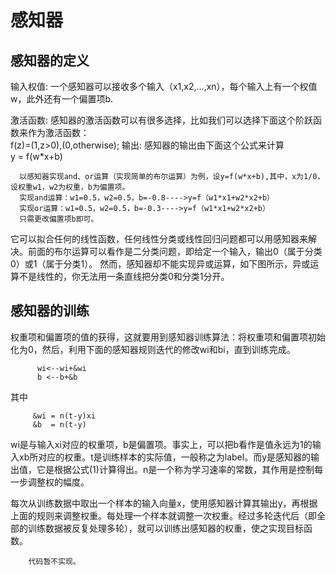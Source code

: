 # 感知器
## 感知器的定义
输入权值: 一个感知器可以接收多个输入（x1,x2,...,xn），每个输入上有一个权值w，此外还有一个偏置项b.  

激活函数: 感知器的激活函数可以有很多选择，比如我们可以选择下面这个阶跃函数来作为激活函数：  
             f(z)=(1,z>0),(0,otherwise);
输出: 感知器的输出由下面这个公式来计算  
             y = f(w*x+b)
             
             
      以感知器实现and、or运算（实现简单的布尔运算）为例，设y=f(w*x+b),其中，x为1/0，设权重w1，w2为权重，b为偏置项。  
      实现and运算：w1=0.5，w2=0.5，b=-0.8---->y=f（w1*x1+w2*x2+b）  
      实现or运算：w1=0.5，w2=0.5，b=-0.3---->y=f（w1*x1+w2*x2+b）  
      只需更改偏置项b即可。
      
      
  它可以拟合任何的线性函数，任何线性分类或线性回归问题都可以用感知器来解决。前面的布尔运算可以看作是二分类问题，即给定一个输入，输出0（属于分类0）或1（属于分类1）。
然而，感知器却不能实现异或运算，如下图所示，异或运算不是线性的，你无法用一条直线把分类0和分类1分开。 

## 感知器的训练
权重项和偏置项的值的获得，这就要用到感知器训练算法：将权重项和偏置项初始化为0，然后，利用下面的感知器规则迭代的修改wi和bi，直到训练完成。  
          
          wi<--wi+&wi
          b <--b+&b
其中  
       
         &wi = n(t-y)xi
         &b  = n(t-y) 
wi是与输入xi对应的权重项，b是偏置项。事实上，可以把b看作是值永远为1的输入xb所对应的权重。t是训练样本的实际值，一般称之为label。而y是感知器的输出值，它是根据公式(1)计算得出。n是一个称为学习速率的常数，其作用是控制每一步调整权的幅度。

每次从训练数据中取出一个样本的输入向量x，使用感知器计算其输出y，再根据上面的规则来调整权重。每处理一个样本就调整一次权重。经过多轮迭代后（即全部的训练数据被反复处理多轮），就可以训练出感知器的权重，使之实现目标函数。  


        代码暂不实现。



